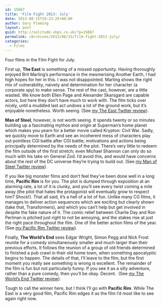 ```yaml
---
id: 15867
title: 'Film Fight 2013: July'
date: 2013-08-15T19:23:25+00:00
author: Gary Fleming
layout: post
guid: http://solitude.vkps.co.uk/?p=15867
permalink: /Archives/2013/08/15/film-fight-2013-july/
categories:
  - Films
---
```

Four films in the Film Fight for July.

First up, **The East** is something of a missed opportunity. Having thoroughly enjoyed Brit Marling&#8217;s performance in the mesmerising Another Earth, I had high hopes for her in this. I was not disappointed. Marling shows the right mix of vulnerability, naivety and determination for her character (a corporate spy) to make sense. The rest of the cast, however, are a little wasted. We know both Ellen Page and Alexander Skarsgard are capable actors, but here they don&#8217;t have much to work with. The film ticks over nicely, until a muddled last act undoes a lot of the ground work, but it&#8217;s enjoyable nonetheless. Worth seeing. (See [my The East Twitter review](https://twitter.com/garyfleming/status/352868100921757696)).

**Man of Steel**, however, is not worth seeing. It spends twenty or so minutes building up a fascinating mythos and origin at Superman&#8217;s home planet which makes you yearn for a better movie called Krypton: Civil War. Sadly, we quickly move to Earth and see an incoherent mess of characters play out pointless CGI battle after CGI battle; motivations and actions being principally determined by the needs of the plot. There&#8217;s very little to redeem the film outside of the first stretch; even Michael Shannon can only do so much with his take on General Zod. I&#8217;d avoid this, and would have concerns about the rest of the DC universe they&#8217;re trying to build out. (See [my Man of Steel Twitter review](https://twitter.com/garyfleming/status/354305247243538433)).

If you like big monster films and don&#8217;t feel they&#8217;ve been done well in a long time, **Pacific Rim** is for you. The plot is dumped through exposition at an alarming rate, a lot of it is clunky, and you&#8217;ll see every twist coming a mile away (the pilot that hates the protagonist will eventually grow to respect him? Shock!). That all said, it&#8217;s a hell of a lot of fun. Unlike many CG films, it manages to deliver action sequences which are exciting but clearly shown (take that, Transformers), and which you can&#8217;t help but get involved in despite the fake nature of it. The comic relief between Charlie Day and Ron Perlman is pitched just right to not be annoying, and the stakes rise at just the right pace throughout the film. One of the better action films of the year. (See [my Pacific Rim Twitter review](https://twitter.com/garyfleming/status/359435890671628289)).

Finally, **The World&#8217;s End** sees Edgar Wright, Simon Pegg and Nick Frost reunite for a comedy simultaneously smaller and much larger than their previous efforts. It follows the reunion of a group of old friends determined to finished a pub crawl in their old home town, when something apocalyptic begins to happen. The details of that, I&#8217;ll leave to the film, but the first moment you really see something is wrong is excellent. The remainder of the film is fun but not particularly funny. If you see it as a silly adventure, rather than a pure comedy, then you&#8217;ll be okay. Decent.  (See [my The World&#8217;s End Twitter review](https://twitter.com/garyfleming/status/361591185229348867)).

Tough to call the winner here, but I think I&#8217;ll go with **Pacific Rim**. While The East is a very good film, Pacific Rim edges it as the film I&#8217;d most like to see again right now.